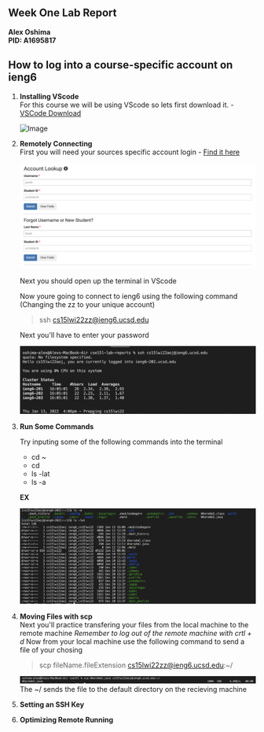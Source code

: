 
## Week One Lab Report
**Alex Oshima**  
**PID: A1695817**

## How to log into a course-specific account on ieng6

1) **Installing VScode**\
For this course we will be using VScode so lets first download it. - [VSCode Download](https://code.visualstudio.com/download)

    ![Image](..\VSCode.png)



2) **Remotely Connecting**\
First you will need your sources specific account login - [Find it here](https://sdacs.ucsd.edu/~icc/index.php)

    ![Image](Images-Lab-Report-1\AccountLookup.png)

    Next you should open up the terminal in VScode  

    Now youre going to connect to ieng6 using the following command 
    (Changing the zz to your unique account)
    >ssh cs15lwi22zz@ieng6.ucsd.edu  

    Next you'll have to enter your password 

    ![Image](Images-Lab-Report-1/Login.png)


3) **Run Some Commands**

    Try inputing some of the following commands into the terminal
    * cd ~
    * cd
    * ls -lat
    * ls -a

    **EX**  

    ![Image](ls-a.png)

4) **Moving Files with scp**\
    Next you'll practice transfering your files from the local machine to the remote machine
    *Remember to log out of the remote machine with crtl + d*
    Now from your local machine use the following command to send a file of your chosing
    >scp fileName.fileExtension cs15lwi22zz@ieng6.ucsd.edu:~/

    ![Image](scp.png)
    The ~/ sends the file to the default directory on the recieving machine

5) **Setting an SSH Key**

6) **Optimizing Remote Running**